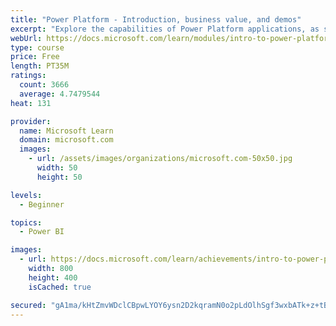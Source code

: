 ```yaml
---
title: "Power Platform - Introduction, business value, and demos"
excerpt: "Explore the capabilities of Power Platform applications, as seen in demonstrations and customer case studies."
webUrl: https://docs.microsoft.com/learn/modules/intro-to-power-platform-mba/
type: course
price: Free
length: PT35M
ratings:
  count: 3666
  average: 4.7479544
heat: 131

provider:
  name: Microsoft Learn
  domain: microsoft.com
  images:
    - url: /assets/images/organizations/microsoft.com-50x50.jpg
      width: 50
      height: 50

levels:
  - Beginner

topics:
  - Power BI

images:
  - url: https://docs.microsoft.com/learn/achievements/intro-to-power-platform-social.png
    width: 800
    height: 400
    isCached: true

secured: "gA1ma/kHtZmvWDclCBpwLYOY6ysn2D2kqramN0o2pLdOlhSgf3wxbATk+z+tBhWYol4rGsbI5EHvho+NVeAZt/oTpp2K4tCmkjequsMnIf/hM5jdqgzzLH5sm8s/JLGT/s7fKbGYHLh/2WEY9Zb4TRLW3ikNqWj1wkKUA1eNOiYNVuh6BjSVB3GTXgsTROsgPwqLvvN43SOEVjwNGMp/EHesTn7WbXZy6rpSAKN/qcFpvMvjhXcWIWCvYu16vgCiU3Ohe32OKndGLL5LuX+HqiymrvAEFzgUW62l4FAZG7Ktl5M0G/q8QD1QaS9CAhAqeHaBk6bi5n4QvKWNCC87bLALjfpsZW/f+QB7vsKykyVOyzps4lKBJkOsn95BgToq7LVpnU70BUXj8Nvpf4bG4Wdt/6SrOI3h2DzlpTeHyd4=;0N5eGmPX4HAiNvIu8JKkpQ=="
---
```


